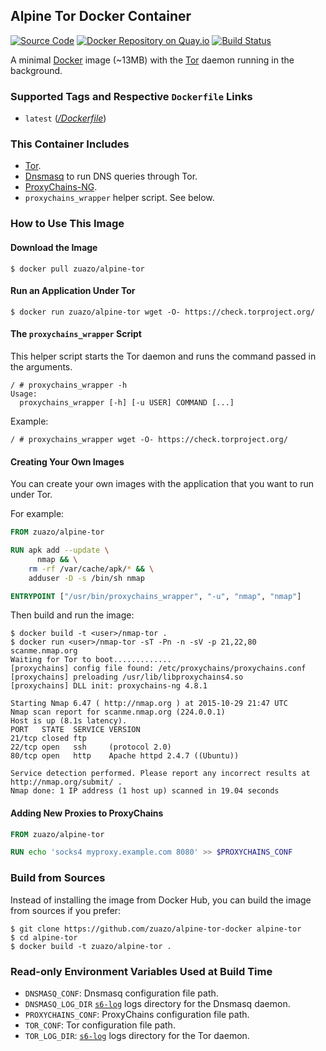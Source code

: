 ## Alpine Tor Docker Container
[![Source Code](https://img.shields.io/badge/source-GitHub-blue.svg?style=flat)](https://github.com/zuazo/alpine-tor-docker) [![Docker Repository on Quay.io](https://quay.io/repository/zuazo/alpine-tor/status "Docker Repository on Quay.io")](https://quay.io/repository/zuazo/alpine-tor) [![Build Status](http://img.shields.io/travis/zuazo/alpine-tor-docker.svg?style=flat)](https://travis-ci.org/zuazo/alpine-tor-docker)

A minimal [Docker](https://www.docker.com/) image (~13MB) with the [Tor](https://www.torproject.org/) daemon running in the background.

### Supported Tags and Respective `Dockerfile` Links

- `latest` ([*/Dockerfile*](https://github.com/zuazo/alpine-tor-docker/tree/master/Dockerfile))

### This Container Includes

- [Tor](https://www.torproject.org/).
- [Dnsmasq](http://www.thekelleys.org.uk/dnsmasq/doc.html) to run DNS queries through Tor.
- [ProxyChains-NG](https://github.com/rofl0r/proxychains-ng).
- `proxychains_wrapper` helper script. See below.

### How to Use This Image

#### Download the Image

    $ docker pull zuazo/alpine-tor

#### Run an Application Under Tor

    $ docker run zuazo/alpine-tor wget -O- https://check.torproject.org/

#### The `proxychains_wrapper` Script

This helper script starts the Tor daemon and runs the command passed in the arguments.

    / # proxychains_wrapper -h
    Usage:
      proxychains_wrapper [-h] [-u USER] COMMAND [...]

Example:

    / # proxychains_wrapper wget -O- https://check.torproject.org/

#### Creating Your Own Images

You can create your own images with the application that you want to run under Tor.

For example:

```Dockerfile
FROM zuazo/alpine-tor

RUN apk add --update \
      nmap && \
    rm -rf /var/cache/apk/* && \
    adduser -D -s /bin/sh nmap

ENTRYPOINT ["/usr/bin/proxychains_wrapper", "-u", "nmap", "nmap"]
```

Then build and run the image:

    $ docker build -t <user>/nmap-tor .
    $ docker run <user>/nmap-tor -sT -Pn -n -sV -p 21,22,80 scanme.nmap.org
    Waiting for Tor to boot.............
    [proxychains] config file found: /etc/proxychains/proxychains.conf
    [proxychains] preloading /usr/lib/libproxychains4.so
    [proxychains] DLL init: proxychains-ng 4.8.1
    
    Starting Nmap 6.47 ( http://nmap.org ) at 2015-10-29 21:47 UTC
    Nmap scan report for scanme.nmap.org (224.0.0.1)
    Host is up (8.1s latency).
    PORT   STATE  SERVICE VERSION
    21/tcp closed ftp
    22/tcp open   ssh     (protocol 2.0)
    80/tcp open   http    Apache httpd 2.4.7 ((Ubuntu))
    
    Service detection performed. Please report any incorrect results at http://nmap.org/submit/ .
    Nmap done: 1 IP address (1 host up) scanned in 19.04 seconds

#### Adding New Proxies to ProxyChains

```Dockerfile
FROM zuazo/alpine-tor

RUN echo 'socks4 myproxy.example.com 8080' >> $PROXYCHAINS_CONF
```

### Build from Sources

Instead of installing the image from Docker Hub, you can build the image from sources if you prefer:

    $ git clone https://github.com/zuazo/alpine-tor-docker alpine-tor
    $ cd alpine-tor
    $ docker build -t zuazo/alpine-tor .

### Read-only Environment Variables Used at Build Time

* `DNSMASQ_CONF`: Dnsmasq configuration file path.
* `DNSMASQ_LOG_DIR` [`s6-log`](http://skarnet.org/software/s6/s6-log.html) logs directory for the Dnsmasq daemon.
* `PROXYCHAINS_CONF`: ProxyChains configuration file path.
* `TOR_CONF`: Tor configuration file path.
* `TOR_LOG_DIR`: [`s6-log`](http://skarnet.org/software/s6/s6-log.html) logs directory for the Tor daemon.
